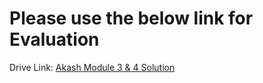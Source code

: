 # Please use the below link for Evaluation

Drive Link: [Akash Module 3 & 4 Solution](https://drive.google.com/file/d/1NGx73oOCEqO396wxRv7D2lZdrWmKjXoK/view?usp=drive_link) 
